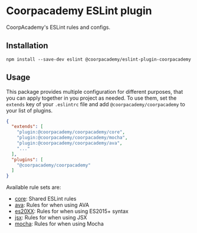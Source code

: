 # Coorpacademy ESLint plugin

CoorpAcademy's ESLint rules and configs.

## Installation

```console
npm install --save-dev eslint @coorpacademy/eslint-plugin-coorpacademy
```

## Usage

This package provides multiple configuration for different purposes, that you can apply together in you project as needed. To use them, set the `extends` key of your `.eslintrc` file and add `@coorpacademy/coorpacademy` to your list of plugins.

```json
{
  "extends": [
    "plugin:@coorpacademy/coorpacademy/core",
    "plugin:@coorpacademy/coorpacademy/mocha",
    "plugin:@coorpacademy/coorpacademy/ava",
    "..."
  ],
  "plugins": [
    "@coorpacademy/coorpacademy"
  ]
}
```

Available rule sets are:
- [core](./config/core.js): Shared ESLint rules
- [ava](./config/ava.js): Rules for when using AVA
- [es20XX](./config/es20XX.js): Rules for when using ES2015+ syntax
- [jsx](./config/jsx.js): Rules for when using JSX
- [mocha](./config/mocha.js): Rules for when using Mocha
